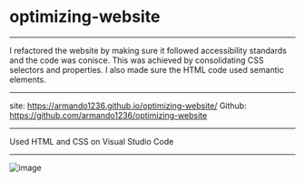 # optimizing-website
***
I refactored the website by making sure it followed accessibility standards and the code was conisce. This was achieved by consolidating CSS selectors and properties. I also made sure the HTML code used semantic elements. 
***
site: https://armando1236.github.io/optimizing-website/
Github: https://github.com/armando1236/optimizing-website
***
Used HTML and CSS on Visual Studio Code
***
![image](optimizing-website.html.png)